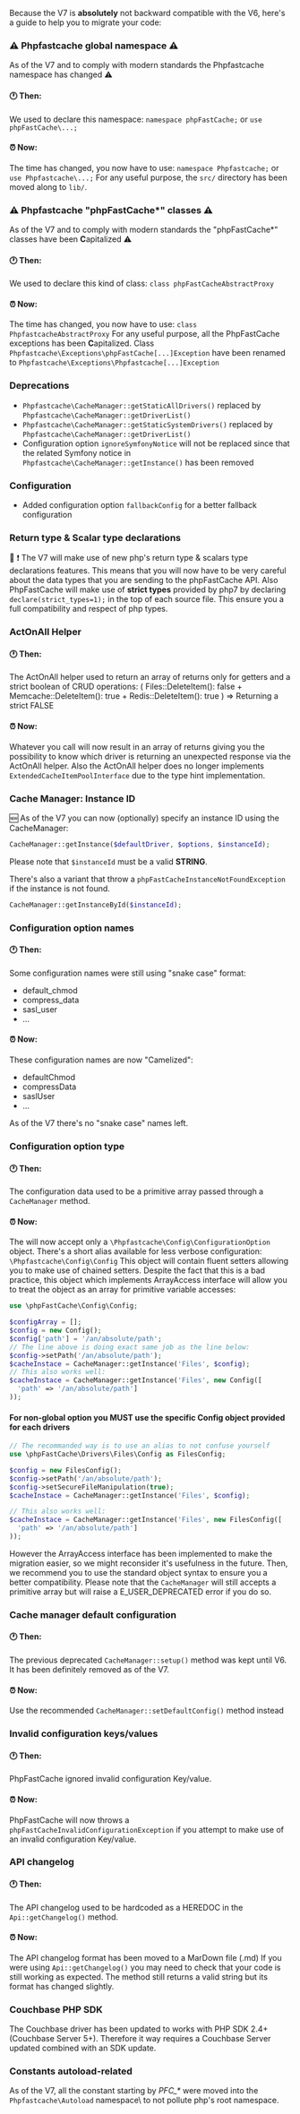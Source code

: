 Because the V7 is **absolutely** not backward compatible with the V6, here's a guide to help you to migrate your code:

### :warning: Phpfastcache global namespace  :warning:
As of the V7 and to comply with modern standards the Phpfastcache namespace has changed :warning:

#### :clock1: Then:
We used to declare this namespace: `namespace phpFastCache;` or `use phpFastCache\...;` 

#### :alarm_clock: Now:
The time has changed, you now have to use: `namespace Phpfastcache;` or `use Phpfastcache\...;` 
For any useful purpose, the `src/` directory has been moved along to `lib/`.

### :warning: Phpfastcache "phpFastCache*" classes  :warning:
As of the V7 and to comply with modern standards the "phpFastCache*" classes have been **C**apitalized :warning:

#### :clock1: Then:
We used to declare this kind of class: `class phpFastCacheAbstractProxy`

#### :alarm_clock: Now:
The time has changed, you now have to use: `class PhpfastcacheAbstractProxy` 
For any useful purpose, all the PhpFastCache exceptions has been **C**apitalized.
Class `Phpfastcache\Exceptions\phpFastCache[...]Exception` have been renamed to `Phpfastcache\Exceptions\Phpfastcache[...]Exception`

### Deprecations
- `Phpfastcache\CacheManager::getStaticAllDrivers()` replaced by `Phpfastcache\CacheManager::getDriverList()`
- `Phpfastcache\CacheManager::getStaticSystemDrivers()` replaced by `Phpfastcache\CacheManager::getDriverList()`
- Configuration option `ignoreSymfonyNotice` will not be replaced since that the related Symfony notice in `Phpfastcache\CacheManager::getInstance()` has been removed

### Configuration
- Added configuration option `fallbackConfig` for a better fallback configuration

### Return type & Scalar type declarations 
:anger: :exclamation: The V7 will make use of new php's return type & scalars type declarations features. 
This means that you will now have to be very careful about the data types that you are sending to the phpFastCache API.
Also PhpFastCache will make use of **strict types** provided by php7 by declaring `declare(strict_types=1);` in the top of each source file.
This ensure you a full compatibility and respect of php types.

### ActOnAll Helper

#### :clock1: Then:
The ActOnAll helper used to return an array of returns only for getters and a strict boolean of CRUD operations:
(
  Files::DeleteItem(): false + 
  Memcache::DeleteItem(): true + 
  Redis::DeleteItem(): true
) => Returning a strict FALSE

#### :alarm_clock: Now:
Whatever you call will now result in an array of returns giving you the possibility to know which driver is returning an unexpected response via the ActOnAll helper.
Also the ActOnAll helper does no longer implements `ExtendedCacheItemPoolInterface` due to the type hint implementation.

### Cache Manager: Instance ID
:new: As of the V7 you can now (optionally) specify an instance ID using the CacheManager:

```php
CacheManager::getInstance($defaultDriver, $options, $instanceId);
```
Please note that `$instanceId` must be a valid __STRING__.

There's also a variant that throw a `phpFastCacheInstanceNotFoundException` if the instance is not found.
```php
CacheManager::getInstanceById($instanceId);
```

### Configuration option names

#### :clock1: Then:
Some configuration names were still using "snake case" format:
- default_chmod
- compress_data
- sasl_user
- ...

#### :alarm_clock: Now:
These configuration names are now "Camelized":
- defaultChmod
- compressData
- saslUser
- ...

As of the V7 there's no "snake case" names left.

### Configuration option type

#### :clock1: Then:
The configuration data used to be a primitive array passed through a `CacheManager` method.

#### :alarm_clock: Now:
The will now accept only a `\Phpfastcache\Config\ConfigurationOption` object.
There's a short alias available for less verbose configuration: `\Phpfastcache\Config\Config`
This object will contain fluent setters allowing you to make use of chained setters.
Despite the fact that this is a bad practice, this object which implements ArrayAccess interface 
will allow you to treat the object as an array for primitive variable accesses:
```php
use \phpFastCache\Config\Config;

$configArray = [];
$config = new Config();
$config['path'] = '/an/absolute/path';
// The line above is doing exact same job as the line below:
$config->setPath('/an/absolute/path');
$cacheInstace = CacheManager::getInstance('Files', $config);
// This also works well:
$cacheInstace = CacheManager::getInstance('Files', new Config([
  'path' => '/an/absolute/path']
));
```
#### For non-global option you MUST use the specific Config object provided for each drivers 
```php
// The recommanded way is to use an alias to not confuse yourself 
use \phpFastCache\Drivers\Files\Config as FilesConfig;

$config = new FilesConfig();
$config->setPath('/an/absolute/path');
$config->setSecureFileManipulation(true);
$cacheInstace = CacheManager::getInstance('Files', $config);

// This also works well:
$cacheInstace = CacheManager::getInstance('Files', new FilesConfig([
  'path' => '/an/absolute/path']
));
```

However the ArrayAccess interface has been implemented to make the migration easier, 
so we might reconsider it's usefulness in the future.
Then, we recommend you to use the standard object syntax to ensure you a better compatibility.
Please note that the `CacheManager` will still accepts a primitive array but will raise a
E_USER_DEPRECATED error if you do so.

### Cache manager default configuration

#### :clock1: Then:
The previous deprecated `CacheManager::setup()` method was kept until V6.
It has been definitely removed as of the V7.

#### :alarm_clock: Now:
Use the recommended `CacheManager::setDefaultConfig()` method instead

### Invalid configuration keys/values

#### :clock1: Then:
PhpFastCache ignored invalid configuration Key/value.

#### :alarm_clock: Now:
PhpFastCache will now throws a `phpFastCacheInvalidConfigurationException` if you
attempt to make use of an invalid configuration Key/value.

### API changelog

#### :clock1: Then:
The API changelog used to be hardcoded as a HEREDOC in the `Api::getChangelog()` method. 

#### :alarm_clock: Now:
The API changelog format has been moved to a MarDown file (.md)
If you were using `Api::getChangelog()` you may need to check that your code is still working as expected.
The method still returns a valid string but its format has changed slightly.

### Couchbase PHP SDK
The Couchbase driver has been updated to works with PHP SDK 2.4+ (Couchbase Server 5+).
Therefore it way requires a Couchbase Server updated combined with an SDK update.

### Constants autoload-related
As of the V7, all the constant starting by _PFC\_*_ were moved into the `Phpfastcache\Autoload` namespace\ 
to not pollute php's root namespace.

